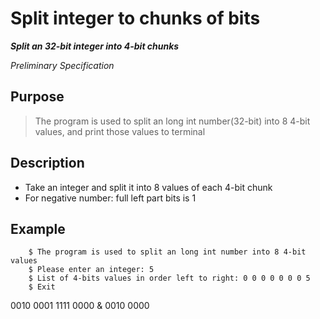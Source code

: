 
# Split integer to chunks of bits

***Split an 32-bit integer into 4-bit chunks***

*Preliminary Specification*

## Purpose 
> The program is used to split an long int number(32-bit) into 8 4-bit values, and print those values to terminal

## Description
- Take an integer and split it into 8 values of each 4-bit chunk
- For negative number: full left part bits is 1

## Example
```
	$ The program is used to split an long int number into 8 4-bit values
	$ Please enter an integer: 5
	$ List of 4-bits values in order left to right: 0 0 0 0 0 0 0 5
	$ Exit
```
0010 0001
1111 0000 &
0010 0000